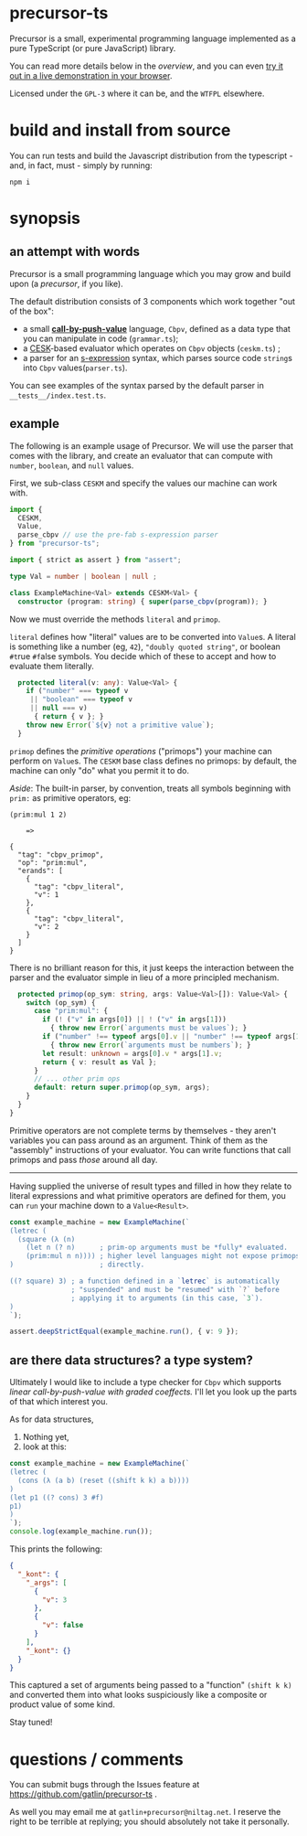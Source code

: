 # precursor-ts

Precursor is a small, experimental programming language implemented as a pure
TypeScript (or pure JavaScript) library.

You can read more details below in the *overview*, and you can even
[try it out in a live demonstration in your browser][precursordemo].

[precursordemo]: https://niltag.net/code/precursor

Licensed under the `GPL-3` where it can be, and the `WTFPL` elsewhere.

# build and install from source

You can run tests and build the Javascript distribution from the typescript -
and, in fact, must - simply by running:

```shell
npm i
```

# synopsis

## an attempt with words

Precursor is a small programming language which you may grow and build upon (a
*precursor*, if you like).

The default distribution consists of 3 components which work together "out of
the box":

- a small [**call-by-push-value**][cbpvarticle] language, `Cbpv`, defined as a
  data type that you can manipulate in code (`grammar.ts`);
- a [CESK][cekarticle]-based evaluator which operates on `Cbpv` objects
  (`ceskm.ts`) ;
- a parser for an [s-expression][sexprarticle] syntax, which parses source code
  `string`s into `Cbpv` values(`parser.ts`).

[cekarticle]: https://en.wikipedia.org/wiki/CEK_Machine
[cbpvarticle]: https://en.wikipedia.org/wiki/Call-by-push-value
[sexprarticle]: https://en.wikipedia.org/wiki/S-expression

You can see examples of the syntax parsed by the default parser in
`__tests__/index.test.ts`.

## example

The following is an example usage of Precursor.
We will use the parser that comes with the library, and create an evaluator
that can compute with `number`, `boolean`, and `null` values.

First, we sub-class `CESKM` and specify the values our machine can work with.

```typescript
import {
  CESKM,
  Value,
  parse_cbpv // use the pre-fab s-expression parser
} from "precursor-ts";

import { strict as assert } from "assert";

type Val = number | boolean | null ;

class ExampleMachine<Val> extends CESKM<Val> {
  constructor (program: string) { super(parse_cbpv(program)); }
```

Now we must override the methods `literal` and `primop`.

`literal` defines how "literal" values are to be converted into `Value`s.
A literal is something like a number (eg, `42`), `"doubly quoted string"`, or
boolean `#t`rue `#f`alse symbols.
You decide which of these to accept and how to evaluate them literally.

```typescript
  protected literal(v: any): Value<Val> {
    if ("number" === typeof v
     || "boolean" === typeof v
     || null === v)
      { return { v }; }
    throw new Error(`${v} not a primitive value`);
  }
```

`primop` defines the *primitive operations* ("primops") your machine can
perform on `Value`s.
The `CESKM` base class defines no primops: by default, the machine can only
"do" what you permit it to do.

*Aside*: The built-in parser, by convention, treats all symbols beginning with
`prim:` as primitive operators, eg:

```
(prim:mul 1 2)

    =>

{
  "tag": "cbpv_primop",
  "op": "prim:mul",
  "erands": [
    {
      "tag": "cbpv_literal",
      "v": 1
    },
    {
      "tag": "cbpv_literal",
      "v": 2
    }
  ]
}
```

There is no brilliant reason for this, it just keeps the interaction between
the parser and the evaluator simple in lieu of a more principled mechanism.

```typescript
  protected primop(op_sym: string, args: Value<Val>[]): Value<Val> {
    switch (op_sym) {
      case "prim:mul": {
        if (! ("v" in args[0]) || ! ("v" in args[1]))
          { throw new Error(`arguments must be values`); }
        if ("number" !== typeof args[0].v || "number" !== typeof args[1].v)
          { throw new Error(`arguments must be numbers`); }
        let result: unknown = args[0].v * args[1].v;
        return { v: result as Val };
      }
      // ... other prim ops
      default: return super.primop(op_sym, args);
    }
  }
}
```

Primitive operators are not complete terms by themselves - they aren't
variables you can pass around as an argument.
Think of them as the "assembly" instructions of your evaluator.
You can write functions that call primops and pass *those* around all day.

---

Having supplied the universe of result types and filled in how they relate to
literal expressions and what primitive operators are defined for them, you can
`run` your machine down to a `Value<Result>`.

```typescript
const example_machine = new ExampleMachine(`
(letrec (
  (square (λ (n)
    (let n (? n)      ; prim-op arguments must be *fully* evaluated.
    (prim:mul n n)))) ; higher level languages might not expose primops
)                     ; directly.

((? square) 3) ; a function defined in a `letrec` is automatically
               ; "suspended" and must be "resumed" with `?` before
               ; applying it to arguments (in this case, `3`).
)
`);

assert.deepStrictEqual(example_machine.run(), { v: 9 });
```

## are there data structures? a type system?

Ultimately I would like to include a type checker for `Cbpv` which supports
*linear call-by-push-value with graded coeffects.*
I'll let you look up the parts of that which interest you.

As for data structures,

1. Nothing yet,
2. look at this:

```typescript
const example_machine = new ExampleMachine(`
(letrec (
  (cons (λ (a b) (reset ((shift k k) a b))))
)
(let p1 ((? cons) 3 #f)
p1)
)
`);
console.log(example_machine.run());
```

This prints the following:

```json
{
  "_kont": {
    "_args": [
      {
        "v": 3
      },
      {
        "v": false
      }
    ],
    "_kont": {}
  }
}
```

This captured a set of arguments being passed to a "function" `(shift k k)` and
converted them into what looks suspiciously like a composite or product value
of some kind.

Stay tuned!

# questions / comments

You can submit bugs through the Issues feature at
https://github.com/gatlin/precursor-ts .

As well you may email me at `gatlin+precursor@niltag.net`.
I reserve the right to be terrible at replying; you should absolutely not take
it personally.
